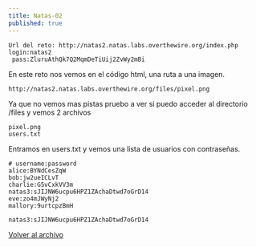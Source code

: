 ```yaml
---
title: Natas-02
published: true
---
```


```
Url del reto: http://natas2.natas.labs.overthewire.org/index.php
login:natas2
 pass:ZluruAthQk7Q2MqmDeTiUij2ZvWy2mBi
```

En este reto nos vemos en el código html, una ruta a una imagen.

```
http://natas2.natas.labs.overthewire.org/files/pixel.png
```

Ya que no vemos mas pistas pruebo a ver si puedo acceder al directorio /files y vemos 2 archivos

```
pixel.png
users.txt
```

Entramos en users.txt y vemos una lista de usuarios con contraseñas.

```
# username:password
alice:BYNdCesZqW
bob:jw2ueICLvT
charlie:G5vCxkVV3m
natas3:sJIJNW6ucpu6HPZ1ZAchaDtwd7oGrD14
eve:zo4mJWyNj2
mallory:9urtcpzBmH
```

```
natas3:sJIJNW6ucpu6HPZ1ZAchaDtwd7oGrD14
```

[Volver al archivo](archive)
